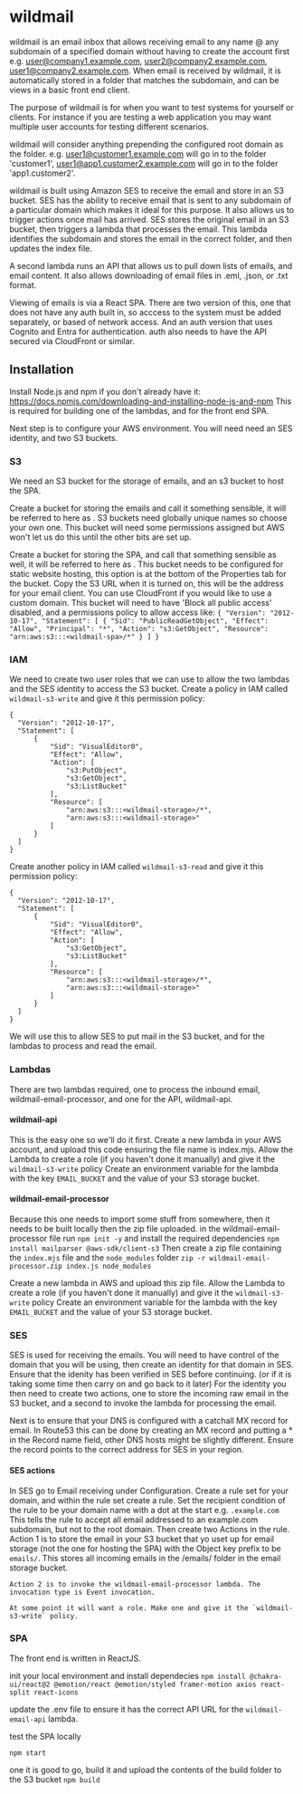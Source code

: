 # wildmail

wildmail is an email inbox that allows receiving email to any name @ any subdomain of a specified domain without having to create the account first e.g. user@company1.example.com, user2@company2.example.com, user1@company2.example.com. When email is received by wildmail, it is automatically stored in a folder that matches the subdomain, and can be views in a basic front end client.

The purpose of wildmail is for when you want to test systems for yourself or clients. For instance if you are testing a web application you may want multiple user accounts for testing different scenarios. 

wildmail will consider anything prepending the configured root domain as the folder.  e.g. user1@customer1.example.com will go in to the folder 'customer1', user1@app1.customer2.example.com will go in to the folder 'app1.customer2'.

wildmail is built using Amazon SES to receive the email and store in an S3 bucket. SES has the ability to receive email that is sent to any subdomain of a particular domain which makes it ideal for this purpose. It also allows us to trigger actions once mail has arrived. SES stores the original email in an S3 bucket, then triggers a lambda that processes the email. This lambda identifies the subdomain and stores the email in the correct folder, and then updates the index file.

A second lambda runs an API that allows us to pull down lists of emails, and email content. It also allows downloading of email files in .eml, .json, or .txt format.

Viewing of emails is via a React SPA. There are two version of this, one that does not have any auth built in, so acccess to the system must be added separately, or based of network access. And an auth version that uses Cognito and Entra for authentication. auth also needs to have the API secured via CloudFront or similar.

## Installation

Install Node.js and npm if you don't already have it: https://docs.npmjs.com/downloading-and-installing-node-js-and-npm
This is required for building one of the lambdas, and for the front end SPA. 

Next step is to configure your AWS environment. You will need need an SES identity, and two S3 buckets.

### S3
  We need an S3 bucket for the storage of emails, and an s3 bucket to host the SPA.

  Create a bucket for storing the emails and call it something sensible, it will be referred to here as <wildmail-storage>. S3 buckets need globally unique names so choose your own one. This bucket will need some permissions assigned but AWS won't let us do this until the other bits are set up.

  Create a bucket for storing the SPA, and call that something sensible as well, it will be referred to here as <wildmail-spa>. This bucket needs to be configured for static website hosting, this option is at the bottom of the Properties tab for the bucket. Copy the S3 URL when it is turned on, this will be the address for your email client. You can use CloudFront if you would like to use a custom domain.
    This bucket will need to have 'Block all public access' disabled, and a permissions policy to allow access like:
    ```
    {
      "Version": "2012-10-17",
      "Statement": [
        {
          "Sid": "PublicReadGetObject",
          "Effect": "Allow",
          "Principal": "*",
          "Action": "s3:GetObject",
          "Resource": "arn:aws:s3:::<wildmail-spa>/*"
        }
      ]
    }
    ```

### IAM

  We need to create two user roles that we can use to allow the two lambdas and the SES identity to access the S3 bucket.
  Create a policy in IAM called `wildmail-s3-write` and give it this permission policy:
  ```
  {
    "Version": "2012-10-17",
    "Statement": [
        {
            "Sid": "VisualEditor0",
            "Effect": "Allow",
            "Action": [
                "s3:PutObject",
                "s3:GetObject",
                "s3:ListBucket"
            ],
            "Resource": [
                "arn:aws:s3:::<wildmail-storage>/*",
                "arn:aws:s3:::<wildmail-storage>"
            ]
        }
    ]
}
```

Create another policy in IAM called `wildmail-s3-read` and give it this permission policy:

  ```
  {
    "Version": "2012-10-17",
    "Statement": [
        {
            "Sid": "VisualEditor0",
            "Effect": "Allow",
            "Action": [
                "s3:GetObject",
                "s3:ListBucket"
            ],
            "Resource": [
                "arn:aws:s3:::<wildmail-storage>/*",
                "arn:aws:s3:::<wildmail-storage>"
            ]
        }
    ]
  }
  ```

We will use this to allow SES to put mail in the S3 bucket, and for the lambdas to process and read the email. 


### Lambdas

  There are two lambdas required, one to process the inbound email, wildmail-email-processor, and one for the API, wildmail-api. 

  #### wildmail-api
  This is the easy one so we'll do it first. Create a new lambda in your AWS account, and upload this code ensuring the file name is index.mjs.
  Allow the Lambda to create a role (if you haven't done it manually) and give it the `wildmail-s3-write` policy
  Create an environment variable for the lambda with the key `EMAIL_BUCKET` and the value of your S3 storage bucket.

  #### wildmail-email-processor
  Because this one needs to import some stuff from somewhere, then it needs to be built locally then the zip file uploaded. 
  in the wildmail-email-processor file run
  `npm init -y`
  and install the required dependencies
  `npm install mailparser @aws-sdk/client-s3`
  Then create a zip file containing the `index.mjs` file and the `node_modules` folder
  `zip -r wildmail-email-processor.zip index.js node_modules`

  Create a new lambda in AWS and upload this zip file.
    Allow the Lambda to create a role (if you haven't done it manually) and give it the `wildmail-s3-write` policy
    Create an environment variable for the lambda with the key `EMAIL_BUCKET` and the value of your S3 storage bucket.


### SES
  SES is used for receiving the emails. You will need to have control of the domain that you will be using, then create an identity for that domain in SES. Ensure that the idenity has been verified in SES before continuing. (or if it is taking some time then carry on and go back to it later)
  For the identity you then need to create two actions, one to store the incoming raw email in the S3 bucket, and a second to invoke the lambda for processing the email.

  Next is to ensure that your DNS is configured with a catchall MX record for email. In Route53 this can be done by creating an MX record and putting a * in the Record name field, other DNS hosts might be slightly different. Ensure the record points to the correct address for SES in your region. 

  #### SES actions

  In SES go to Email receiving under Configuration. Create a rule set for your domain, and within the rule set create a rule. Set the recipient condition of the rule to be your domain name with a dot at the start e.g. `.example.com` This tells the rule to accept all email addressed to an example.com subdomain, but not to the root domain.
  Then create two Actions in the rule. 
    Action 1 is to store the email in your S3 bucket that yo uset up for email storage (not the one for hosting the SPA) with the Object key prefix to be `emails/`. This stores all incoming emails in the /emails/ folder in the email storage bucket.

    Action 2 is to invoke the wildmail-email-processor lambda. The invocation type is Event invocation.

    At some point it will want a role. Make one and give it the `wildmail-s3-write` policy.

### SPA

The front end is written in ReactJS.

init your local environment and install dependecies
`npm install @chakra-ui/react@2 @emotion/react @emotion/styled framer-motion axios react-split react-icons`

update the .env file to ensure it has the correct API URL for the `wildmail-email-api` lambda.

test the SPA locally

`npm start`

one it is good to go, build it and upload the contents of the build folder to the <wildmail-spa> S3 bucket
`npm build`

